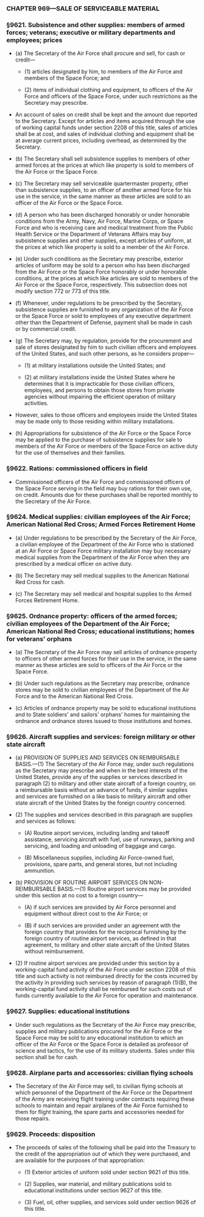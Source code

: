 ### **CHAPTER 969—SALE OF SERVICEABLE MATERIAL**

### §9621. Subsistence and other supplies: members of armed forces; veterans; executive or military departments and employees; prices
* (a) The Secretary of the Air Force shall procure and sell, for cash or credit—

  * (1) articles designated by him, to members of the Air Force and members of the Space Force; and

  * (2) items of individual clothing and equipment, to officers of the Air Force and officers of the Space Force, under such restrictions as the Secretary may prescribe.


* An account of sales on credit shall be kept and the amount due reported to the Secretary. Except for articles and items acquired through the use of working capital funds under section 2208 of this title, sales of articles shall be at cost, and sales of individual clothing and equipment shall be at average current prices, including overhead, as determined by the Secretary.

* (b) The Secretary shall sell subsistence supplies to members of other armed forces at the prices at which like property is sold to members of the Air Force or the Space Force.

* (c) The Secretary may sell serviceable quartermaster property, other than subsistence supplies, to an officer of another armed force for his use in the service, in the same manner as these articles are sold to an officer of the Air Force or the Space Force.

* (d) A person who has been discharged honorably or under honorable conditions from the Army, Navy, Air Force, Marine Corps, or Space Force and who is receiving care and medical treatment from the Public Health Service or the Department of Veterans Affairs may buy subsistence supplies and other supplies, except articles of uniform, at the prices at which like property is sold to a member of the Air Force.

* (e) Under such conditions as the Secretary may prescribe, exterior articles of uniform may be sold to a person who has been discharged from the Air Force or the Space Force honorably or under honorable conditions, at the prices at which like articles are sold to members of the Air Force or the Space Force, respectively. This subsection does not modify section 772 or 773 of this title.

* (f) Whenever, under regulations to be prescribed by the Secretary, subsistence supplies are furnished to any organization of the Air Force or the Space Force or sold to employees of any executive department other than the Department of Defense, payment shall be made in cash or by commercial credit.

* (g) The Secretary may, by regulation, provide for the procurement and sale of stores designated by him to such civilian officers and employees of the United States, and such other persons, as he considers proper—

  * (1) at military installations outside the United States; and

  * (2) at military installations inside the United States where he determines that it is impracticable for those civilian officers, employees, and persons to obtain those stores from private agencies without impairing the efficient operation of military activities.


* However, sales to those officers and employees inside the United States may be made only to those residing within military installations.

* (h) Appropriations for subsistence of the Air Force or the Space Force may be applied to the purchase of subsistence supplies for sale to members of the Air Force or members of the Space Force on active duty for the use of themselves and their families.

### §9622. Rations: commissioned officers in field
* Commissioned officers of the Air Force and commissioned officers of the Space Force serving in the field may buy rations for their own use, on credit. Amounts due for these purchases shall be reported monthly to the Secretary of the Air Force.

### §9624. Medical supplies: civilian employees of the Air Force; American National Red Cross; Armed Forces Retirement Home
* (a) Under regulations to be prescribed by the Secretary of the Air Force, a civilian employee of the Department of the Air Force who is stationed at an Air Force or Space Force military installation may buy necessary medical supplies from the Department of the Air Force when they are prescribed by a medical officer on active duty.

* (b) The Secretary may sell medical supplies to the American National Red Cross for cash.

* (c) The Secretary may sell medical and hospital supplies to the Armed Forces Retirement Home.

### §9625. Ordnance property: officers of the armed forces; civilian employees of the Department of the Air Force; American National Red Cross; educational institutions; homes for veterans' orphans
* (a) The Secretary of the Air Force may sell articles of ordnance property to officers of other armed forces for their use in the service, in the same manner as these articles are sold to officers of the Air Force or the Space Force.

* (b) Under such regulations as the Secretary may prescribe, ordnance stores may be sold to civilian employees of the Department of the Air Force and to the American National Red Cross.

* (c) Articles of ordnance property may be sold to educational institutions and to State soldiers' and sailors' orphans' homes for maintaining the ordnance and ordnance stores issued to those institutions and homes.

### §9626. Aircraft supplies and services: foreign military or other state aircraft
* (a) PROVISION OF SUPPLIES AND SERVICES ON REIMBURSABLE BASIS.—(1) The Secretary of the Air Force may, under such regulations as the Secretary may prescribe and when in the best interests of the United States, provide any of the supplies or services described in paragraph (2) to military and other state aircraft of a foreign country, on a reimbursable basis without an advance of funds, if similar supplies and services are furnished on a like basis to military aircraft and other state aircraft of the United States by the foreign country concerned.

* (2) The supplies and services described in this paragraph are supplies and services as follows:

  * (A) Routine airport services, including landing and takeoff assistance, servicing aircraft with fuel, use of runways, parking and servicing, and loading and unloading of baggage and cargo.

  * (B) Miscellaneous supplies, including Air Force-owned fuel, provisions, spare parts, and general stores, but not including ammunition.


* (b) PROVISION OF ROUTINE AIRPORT SERVICES ON NON-REIMBURSABLE BASIS.—(1) Routine airport services may be provided under this section at no cost to a foreign country—

  * (A) if such services are provided by Air Force personnel and equipment without direct cost to the Air Force; or

  * (B) if such services are provided under an agreement with the foreign country that provides for the reciprocal furnishing by the foreign country of routine airport services, as defined in that agreement, to military and other state aircraft of the United States without reimbursement.


* (2) If routine airport services are provided under this section by a working-capital fund activity of the Air Force under section 2208 of this title and such activity is not reimbursed directly for the costs incurred by the activity in providing such services by reason of paragraph (1)(B), the working-capital fund activity shall be reimbursed for such costs out of funds currently available to the Air Force for operation and maintenance.

### §9627. Supplies: educational institutions
* Under such regulations as the Secretary of the Air Force may prescribe, supplies and military publications procured for the Air Force or the Space Force may be sold to any educational institution to which an officer of the Air Force or the Space Force is detailed as professor of science and tactics, for the use of its military students. Sales under this section shall be for cash.

### §9628. Airplane parts and accessories: civilian flying schools
* The Secretary of the Air Force may sell, to civilian flying schools at which personnel of the Department of the Air Force or the Department of the Army are receiving flight training under contracts requiring these schools to maintain and repair airplanes of the Air Force furnished to them for flight training, the spare parts and accessories needed for those repairs.

### §9629. Proceeds: disposition
* The proceeds of sales of the following shall be paid into the Treasury to the credit of the appropriation out of which they were purchased, and are available for the purposes of that appropriation:

  * (1) Exterior articles of uniform sold under section 9621 of this title.

  * (2) Supplies, war material, and military publications sold to educational institutions under section 9627 of this title.

  * (3) Fuel, oil, other supplies, and services sold under section 9626 of this title.